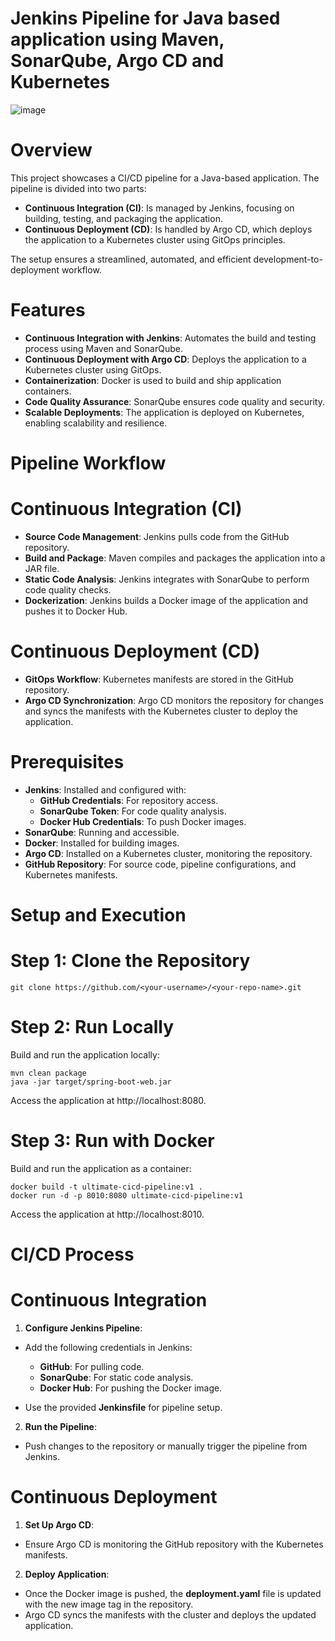 # Jenkins Pipeline for Java based application using Maven, SonarQube, Argo CD and Kubernetes

![image](https://github.com/user-attachments/assets/3768c63c-7c49-4dcf-98f1-97ae790a590e)

# Overview

This project showcases a CI/CD pipeline for a Java-based application. The pipeline is divided into two parts:

- **Continuous Integration (CI)**: Is managed by Jenkins, focusing on building, testing, and packaging the application.
- **Continuous Deployment (CD)**: Is handled by Argo CD, which deploys the application to a Kubernetes cluster using GitOps principles.

  
The setup ensures a streamlined, automated, and efficient development-to-deployment workflow.


# Features

- **Continuous Integration with Jenkins**: Automates the build and testing process using Maven and SonarQube.
- **Continuous Deployment with Argo CD**: Deploys the application to a Kubernetes cluster using GitOps.
- **Containerization**: Docker is used to build and ship application containers.
- **Code Quality Assurance**: SonarQube ensures code quality and security.
- **Scalable Deployments**: The application is deployed on Kubernetes, enabling scalability and resilience.


  
# Pipeline Workflow

# Continuous Integration (CI)
- **Source Code Management**: Jenkins pulls code from the GitHub repository.
- **Build and Package**: Maven compiles and packages the application into a JAR file.
- **Static Code Analysis**: Jenkins integrates with SonarQube to perform code quality checks.
- **Dockerization**: Jenkins builds a Docker image of the application and pushes it to Docker Hub.
  
# Continuous Deployment (CD)
- **GitOps Workflow**: Kubernetes manifests are stored in the GitHub repository.
- **Argo CD Synchronization**: Argo CD monitors the repository for changes and syncs the manifests with the Kubernetes cluster to deploy the application.


# Prerequisites
- **Jenkins**: Installed and configured with:
   - **GitHub Credentials**: For repository access.
   - **SonarQube Token**: For code quality analysis.
   - **Docker Hub Credentials**: To push Docker images.
- **SonarQube**: Running and accessible.
- **Docker**: Installed for building images.
- **Argo CD**: Installed on a Kubernetes cluster, monitoring the repository.
- **GitHub Repository**: For source code, pipeline configurations, and Kubernetes manifests.

# Setup and Execution
# Step 1: Clone the Repository
```
git clone https://github.com/<your-username>/<your-repo-name>.git

```
# Step 2: Run Locally
Build and run the application locally:

```
mvn clean package
java -jar target/spring-boot-web.jar

```
Access the application at http://localhost:8080.

# Step 3: Run with Docker
Build and run the application as a container:
```
docker build -t ultimate-cicd-pipeline:v1 .
docker run -d -p 8010:8080 ultimate-cicd-pipeline:v1

```
Access the application at http://localhost:8010.

# CI/CD Process
# Continuous Integration
1. **Configure Jenkins Pipeline**:

- Add the following credentials in Jenkins:
   - **GitHub**: For pulling code.
   - **SonarQube**: For static code analysis.
   - **Docker Hub**: For pushing the Docker image.
     
- Use the provided **Jenkinsfile** for pipeline setup.

2. **Run the Pipeline**:
- Push changes to the repository or manually trigger the pipeline from Jenkins.


# Continuous Deployment
1. **Set Up Argo CD**:
- Ensure Argo CD is monitoring the GitHub repository with the Kubernetes manifests.

2. **Deploy Application**:
- Once the Docker image is pushed, the **deployment.yaml** file is updated with the new image tag in the repository.
- Argo CD syncs the manifests with the cluster and deploys the updated application.


